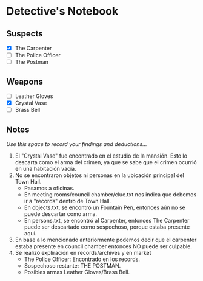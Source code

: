 # Detective's Notebook

## Suspects
- [X] The Carpenter
- [ ] The Police Officer
- [ ] The Postman

## Weapons
- [ ] Leather Gloves
- [X] Crystal Vase
- [ ] Brass Bell

## Notes

*Use this space to record your findings and deductions...*

1. El "Crystal Vase" fue encontrado en el estudio de la mansión. Esto lo descarta como el arma del crimen, ya que se sabe que el crimen ocurrió en una habitación vacía.
2. No se encontraron objetos ni personas en la ubicación principal del Town Hall.
	* Pasamos a oficinas.
	* En meeting rooms/council chamber/clue.txt nos indica que debemos ir a "records" dentro de  Town Hall.
	* En objects.txt, se encontró un Fountain Pen, entonces aún no se puede descartar como arma.
	* En persons.txt, se encontró al Carpenter, entonces The Carpenter puede ser descartado como sospechoso, porque estaba presente aquí.
3. En base a lo mencionado anteriormente podemos decir que el carpenter estaba presente en council chamber entonces NO puede ser culpable.
4. Se realizó expliración en records/archives y en market
	* The Police Officer: Encontrado en los records.
	* Sospechoso restante: THE POSTMAN.
	* Posibles armas Leather Gloves/Brass Bell.

